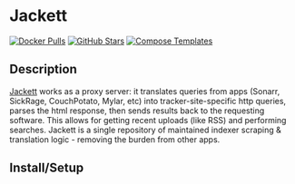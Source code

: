 # Jackett

[![Docker Pulls](https://img.shields.io/docker/pulls/linuxserver/jackett?style=flat-square&color=607D8B&label=docker%20pulls&logo=docker)](https://hub.docker.com/r/linuxserver/jackett)
[![GitHub Stars](https://img.shields.io/github/stars/linuxserver/docker-jackett?style=flat-square&color=607D8B&label=github%20stars&logo=github)](https://github.com/linuxserver/docker-jackett)
[![Compose Templates](https://img.shields.io/static/v1?style=flat-square&color=607D8B&label=compose&message=templates)](https://github.com/GhostWriters/DockSTARTer/tree/master/compose/.apps/jackett)

## Description

[Jackett](https://github.com/Jackett/Jackett) works as a proxy server: it translates queries from apps (Sonarr, SickRage, CouchPotato, Mylar, etc) into tracker-site-specific http queries, parses the html response, then sends results back to the requesting software. This allows for getting recent uploads (like RSS) and performing searches. Jackett is a single repository of maintained indexer scraping & translation logic - removing the burden from other apps.

## Install/Setup
